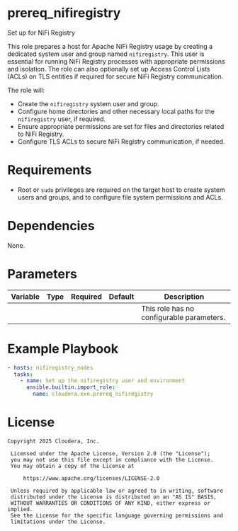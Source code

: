 # prereq_nifiregistry

Set up for NiFi Registry

This role prepares a host for Apache NiFi Registry usage by creating a dedicated system user and group named `nifiregistry`. This user is essential for running NiFi Registry processes with appropriate permissions and isolation. The role can also optionally set up Access Control Lists (ACLs) on TLS entities if required for secure NiFi Registry communication.

The role will:
- Create the `nifiregistry` system user and group.
- Configure home directories and other necessary local paths for the `nifiregistry` user, if required.
- Ensure appropriate permissions are set for files and directories related to NiFi Registry.
- Configure TLS ACLs to secure NiFi Registry communication, if needed.

# Requirements

- Root or `sudo` privileges are required on the target host to create system users and groups, and to configure file system permissions and ACLs.

# Dependencies

None.

# Parameters

| Variable | Type | Required | Default | Description |
| --- | --- | --- | --- | --- |
| | | | | This role has no configurable parameters. |

# Example Playbook

```yaml
- hosts: nifiregistry_nodes
  tasks:
    - name: Set up the nifiregistry user and environment
      ansible.builtin.import_role:
        name: cloudera.exe.prereq_nifiregistry
```

# License

```
Copyright 2025 Cloudera, Inc.

 Licensed under the Apache License, Version 2.0 (the "License");
 you may not use this file except in compliance with the License.
 You may obtain a copy of the License at

     https://www.apache.org/licenses/LICENSE-2.0

 Unless required by applicable law or agreed to in writing, software
 distributed under the License is distributed on an "AS IS" BASIS,
 WITHOUT WARRANTIES OR CONDITIONS OF ANY KIND, either express or implied.
 See the License for the specific language governing permissions and
 limitations under the License.
```
